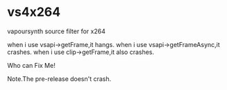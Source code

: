 # vs4x264
vapoursynth source filter for x264



when i use vsapi->getFrame,it hangs.
when i use vsapi->getFrameAsync,it crashes.
when i use clip->getFrame,it also crashes.

Who can Fix Me!


Note.The pre-release doesn't crash.